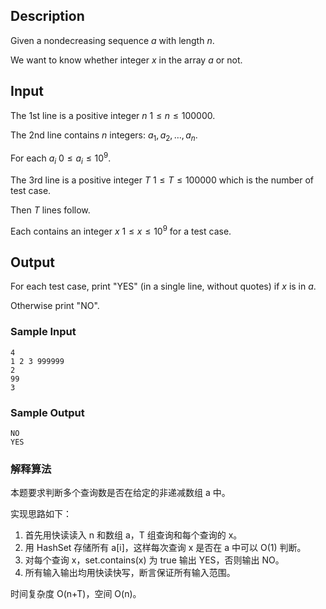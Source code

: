 ## Description

Given a nondecreasing sequence $a$ with length $n$.

We want to know whether integer $x$ in the array $a$ or not.

## Input

The 1st line is a positive integer $n$ $1 \leq n \leq 100000$.

The 2nd line contains $n$ integers: $a_1, a_2, \ldots, a_n$.

For each $a_i$ $0 \leq a_i \leq 10^9$.

The 3rd line is a positive integer $T$ $1 \leq T \leq 100000$ which is the number of test case.

Then $T$ lines follow.

Each contains an integer $x$ $1 \leq x \leq 10^9$ for a test case.

## Output

For each test case, print "YES" (in a single line, without quotes) if $x$ is in $a$.

Otherwise print "NO".

### Sample Input

``` log
4
1 2 3 999999
2
99
3
```

### Sample Output

``` log
NO
YES
```

### 解释算法

本题要求判断多个查询数是否在给定的非递减数组 a 中。

实现思路如下：

1. 首先用快读读入 n 和数组 a，T 组查询和每个查询的 x。
2. 用 HashSet 存储所有 a[i]，这样每次查询 x 是否在 a 中可以 O(1) 判断。
3. 对每个查询 x，set.contains(x) 为 true 输出 YES，否则输出 NO。
4. 所有输入输出均用快读快写，断言保证所有输入范围。

时间复杂度 O(n+T)，空间 O(n)。
